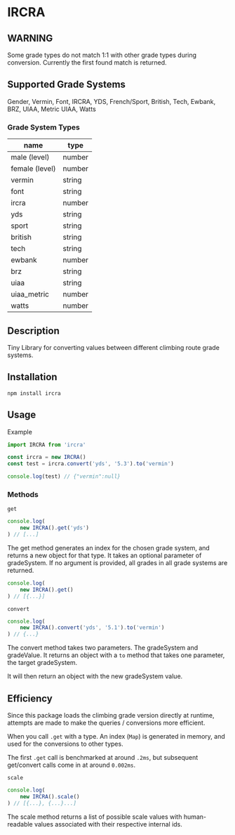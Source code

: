 # IRCRA

## WARNING

Some grade types do not match 1:1 with other grade types during conversion. Currently the first found match is returned.

## Supported Grade Systems

Gender, Vermin, Font, IRCRA, YDS, French/Sport, British, Tech, Ewbank, BRZ, UIAA, Metric UIAA, Watts

### Grade System Types

|name|type|
|----|----|
|male (level)|number|
|female (level)|number|
|vermin|string|
|font|string|
|ircra|number|
|yds|string|
|sport|string|
|british|string|
|tech|string|
|ewbank|number|
|brz|string|
|uiaa|string|
uiaa_metric|number|
watts|number

## Description
Tiny Library for converting values between different climbing route grade systems.

## Installation

`npm install ircra`

## Usage

Example

```js
import IRCRA from 'ircra'

const ircra = new IRCRA()
const test = ircra.convert('yds', '5.3').to('vermin')

console.log(test) // {"vermin":null}
```

### Methods

`get`

```js
console.log(
    new IRCRA().get('yds')
) // [...]
```

The get method generates an index for the chosen grade system, and returns a new object for that type. It takes an optional parameter of gradeSystem. If no argument is provided, all grades in all grade systems are returned.

```js
console.log(
    new IRCRA().get()
) // [{...}]
```

`convert`

```js
console.log(
    new IRCRA().convert('yds', '5.1').to('vermin')
) // {...}
```

The convert method takes two parameters. The gradeSystem and gradeValue. It returns an object with a `to` method that takes one parameter, the target gradeSystem.

It will then return an object with the new gradeSystem value.

## Efficiency

Since this package loads the climbing grade version directly at runtime, attempts are made to make the queries / conversions more efficient.

When you call `.get` with a type. An index (`Map`) is generated in memory, and used for the conversions to other types.

The first `.get` call is benchmarked at around `.2ms`, but subsequent get/convert calls come in at around `0.002ms`.

`scale`

```js
console.log(
    new IRCRA().scale()
) // [{...}, {...}...]
```

The scale method returns a list of possible scale values with human-readable values associated with their respective internal ids.
